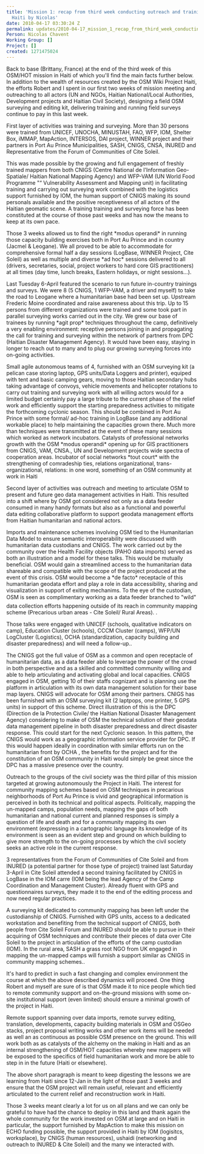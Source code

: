 ```yaml
---
title: 'Mission 1: recap from third week conducting outreach and training on OSM in
  Haiti by Nicolas'
date: 2010-04-17 03:30:24 Z
permalink: updates/2010-04-17_mission_1_recap_from_third_week_conducting_outreach_and_training_on_osm_in_haiti
Person: Nicolas Chavent
Working Group: []
Project: []
created: 1271475024
---
```


<p>Back to base (Brittany, France) at the end of the third week of this OSM/HOT mission in Haiti of which you'll find the main facts further below. In addition to the wealth of resources created by the OSM Wiki Project Haiti, the efforts Robert and I spent in our first two weeks of mission meeting and outreaching to all actors (UN and NGOs, Haitian National/Local Authorities, Development projects and Haitian Civil Society), designing a field OSM surveying and editing kit, delivering training and running field surveys continue to pay in this last week.</p><p>First layer of activities was training and surveying. More than 30 persons were trained from UNICEF, UNOCHA, MINUSTAH, FAO, WFP, IOM, Shelter Box, iMMAP, MapAction, INTERSOS, DAI project, WINNER project and their partners in Port Au Prince Municipalities, SASH, CNIGS, CNSA, INURED and Representative from the Forum of Communities of Cite Soleil.</p><p>This was made possible by the growing and full engagement of freshly trained mappers from both CNIGS (Centre National de l'Information Geo-Spatiale/ Haitian National Mapping Agency) and WFP-VAM (UN World Food Programme "“ Vulnerability Assessment and Mapping unit) in facilitating training and carrying out surveying work combined with the logistics support furnished by IOM, the human support of CNIGS making its sound personals available and the positive receptiveness of all actors of the Haitian geomatic scene. A training training and surveying force has been constituted at the course of those past weeks and has now the means to keep at its own pace.</p><p>Those 3 weeks allowed us to find the right *modus operandi* in running those capacity building exercises both in Port Au Prince and in country (Jacmel &amp; Leogane). We all proved to be able to accommodate for comprehensive formal half a day sessions (LogBase, WINNER Project, Cite Soleil) as well as multiple and diverse *ad hoc* sessions delivered to all (drivers, secretaries, social, project workers to hard core GIS practitioners) at all times (day time, lunch breaks, Eastern holidays, or night sessions...).</p><p>Last Tuesday 6-April featured the scenario to run future in-country trainings and surveys. We were 8 (5 CNIGS, 1 WFP-VAM, a driver and myself) to take the road to Leogane where a humanitarian base had been set up. Upstream Frederic Moine coordinated and raise awareness about this trip. Up to 15 persons from different organizations were trained and some took part in parallel surveying works carried out in the city. We grew our base of trainees by running *agit prop* techniques throughout the camp, definitively a very enabling environment: receptive persons joining in and propagating the call for training and surveying within the network of partners from DPC (Haitian Disaster Management Agency). It would have been easy, staying in longer to reach out to many and to plug our growing surveying forces into on-going activities.</p><p>Small agile autonomous teams of 4, furnished with an OSM surveying kit (a pelican case storing laptop, GPS units/Data Loggers and printer), equiped with tent and basic camping gears, moving to those Haitian secondary hubs taking advantage of convoys, vehicle movements and helicopter rotations to carry out training and surveying work with all willing actors would for a limited budget certainly pay a large tribute to the current phase of the relief work and efficiently support the starting preparedness activities to mitigate the forthcoming cyclonic season. This should be combined in Port Au Prince with some formal/ ad-hoc training in LogBase (and any additional workable place) to help maintaining the capacities grown there. Much more than techniques were transmitted at the event of these many sessions which worked as network incubators. Catalysts of professional networks growth with the OSM *modus operandi* opening up for GIS practitioners from CNIGS, VAM, CNSA., UN and Development projects wide spectra of cooperation areas. Incubator of social networks *tout court* with the strengthening of comradeship ties, relations organizational, trans-organizational, relations: in one word, something of an OSM community at work in Haiti</p><p>Second layer of activities was outreach and meeting to articulate OSM to present and future geo data management activities in Haiti. This resulted into a shift where by OSM got considered not only as a data feeder consumed in many handy formats but also as a functional and powerful data editing collaborative platform to support geodata management efforts from Haitian humanitarian and national actors.</p><p>Imports and maintenance schemes involving OSM tied to the Humanitarian Data Model to ensure semantic interoperability were discussed with humanitarian data custodians and CNIGS. The work carried out by the community over the Health Facility objects (PAHO data imports) served as both an illustration and a model for these talks. This would be mutually beneficial. OSM would gain a streamlined access to the humanitarian data shareable and compatible with the scope of the project produced at the event of this crisis. OSM would become a *de facto* receptacle of this humanitarian geodata effort and play a role in data accessibility, sharing and visualization in support of exiting mechanims. To the eye of the custodian, OSM is seen as complimentary working as a data feeder branched to "wild" data collection efforts happening outside of its reach in community mapping scheme (Precarious urban areas - Cite Soleil/ Rural Areas). .</p><p>Those talks were engaged with UNICEF (schools, qualitative indicators on camp), Education Cluster (schools), CCCM Cluster (camps), WFP/UN LogCluster (Logistics), OCHA (standardization, capacity building and disaster preparedness) and will need a follow-up..</p><p>The CNIGS got the full value of OSM as a common and open receptacle of humanitarian data, as a data feeder able to leverage the power of the crowd in both perspective and as a skilled and committed community willing and able to help articulating and activating global and local capacities. CNIGS engaged in OSM, getting 10 of their staffs cognizant and is planning use the platform in articulation with its own data management solution for their base map layers. CNIGS will advocate for OSM among their partners. CNIGS has been furnished with an OSM surveying kit (2 laptpops, one printer, 5 GPS units) in support of this scheme. Direct illustration of this is the DPC (Direction de la Protection Civile/ the Haitian National Disaster Management Agency) considering to make of OSM the technical solution of their geodata data management pipeline in both disaster preparedness and direct disaster response. This could start for the next Cyclonic season. In this pattern, the CNIGS would work as a geographic information service provider for DPC. If this would happen ideally in coordination with similar efforts run on the humanitarian front by OCHA , the benefits for the project and for the constitution of an OSM community in Haiti would simply be great since the DPC has a massive presence over the country.</p><p>Outreach to the groups of the civil society was the third pillar of this mission targeted at growing autonomously the Project in Haiti. The interest for community mapping schemes based on OSM techniques in precarious neighborhoods of Port Au Prince is vivid and geographical information is perceived in both its technical and political aspects. Politically, mapping the un-mapped camps, population needs, mapping the gaps of both humanitarian and national current and planned responses is simply a question of life and death and for a community mapping its own environment (expressing in a cartographic language its knowledge of its environment is seen as an evident step and ground on which building to give more strength to the on-going processes by which the civil society seeks an active role in the current response.</p><p>3 representatives from the Forum of Communities of Cite Soleil and from INURED (a potential partner for those type of project) trained last Saturday 3-April in Cite Soleil attended a second training facilitated by CNIGS in LogBase in the IOM carre (IOM being the lead Agency of the Camp Coordination and Management Cluster). Already fluent with GPS and questionnaires surveys, they made it to the end of the editing process and now need regular practices.</p><p>A surveying kit dedicated to community mapping has been left under the custodianship of CNIGS. Furnished with GPS units, access to a dedicated workstation and benefiting from the technical support of CNIGS, both people from Cite Soleil Forum and INURED should be able to pursue in their acquiring of OSM techniques and contribute their pieces of data over Cite Soleil to the project in articulation of the efforts of the camp custodian (IOM). In the rural area, SASH a grass root NGO from UK engaged in mapping the un-mapped camps will furnish a support similar as CNIGS in community mapping schemes..</p><p>It's hard to predict in such a fast changing and complex environment the course at which the above described dynamics will proceed. One thing Robert and myself are sure of is that OSM made it to nice people which tied to remote community support and on-the-ground missions with some on-site institutional support (even limited) should ensure a minimal growth of the project in Haiti.</p><p>Remote support spanning over data imports, remote survey editing, translation, developments, capacity building materials in OSM and OSGeo stacks, project proposal writing works and other work items will be needed as well an as continuous as possible OSM presence on the ground. This will work both as as catalysts of the alchemy on the making in Haiti and as an internal strengthening of OSM/HOT capacities whereby new mappers will be exposed to the specifics of field humanitarian work and more be able to step in in the future (Haiti or elsewhere).</p><p>The above short paragraph is meant to keep digesting the lessons we are learning from Haiti since 12-Jan in the light of those past 3 weeks and ensure that the OSM project will remain useful, relevant and efficiently articulated to the current relief and reconstruction work in Haiti.</p><p>Those 3 weeks meant clearly a lot for us on all plans and we can only be grateful to have had the chance to deploy in this land and thank again the whole community for the work invested on OSM at large and on Haiti in particular, the support furnished by MapAction to make this mission on ECHO funding possible, the support provided in Haiti by IOM (logisitcs, worksplace), by CNIGS (human resources), ushaidi (networking and outreach to INURED &amp; Cite Soleil) and the many we interacted with.</p>
